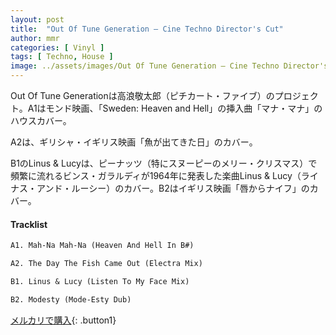```yaml
---
layout: post
title:  "Out Of Tune Generation – Cine Techno Director's Cut"
author: mmr
categories: [ Vinyl ]
tags: [ Techno, House ]
image: ../assets/images/Out Of Tune Generation – Cine Techno Director's Cut.jpg
---
```


Out Of Tune Generationは高浪敬太郎（ピチカート・ファイブ）のプロジェクト。A1はモンド映画、「Sweden: Heaven and Hell」の挿入曲「マナ・マナ」のハウスカバー。

A2は、ギリシャ・イギリス映画「魚が出てきた日」のカバー。

B1のLinus & Lucyは、ピーナッツ（特にスヌーピーのメリー・クリスマス）で頻繁に流れるビンス・ガラルディが1964年に発表した楽曲Linus & Lucy（ライナス・アンド・ルーシー）のカバー。B2はイギリス映画「唇からナイフ」のカバー。

#### Tracklist
```md
A1. Mah-Na Mah-Na (Heaven And Hell In B#)

A2. The Day The Fish Came Out (Electra Mix)

B1. Linus & Lucy (Listen To My Face Mix)

B2. Modesty (Mode-Esty Dub)
```

[メルカリで購入](https://jp.mercari.com/item/m61860876108?afid=6142608987){: .button1}

